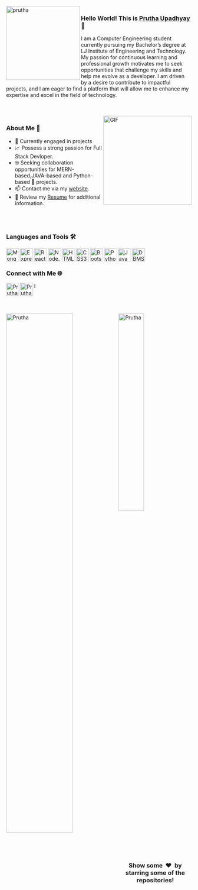 <img align="left" width="200" height="200" alt="prutha" src="https://github.com/user-attachments/assets/f3f17a86-3ed0-44ea-84b4-6851f6e2ff20"/>

### Hello World! This is [Prutha Upadhyay](https://Prutha-Upadhyay.github.io/) 👋

I am a Computer Engineering student currently pursuing my Bachelor’s degree at LJ Institute of Engineering and Technology. My passion for continuous learning and professional growth motivates me to seek opportunities that challenge my skills and help me evolve as a developer. I am driven by a desire to contribute to impactful projects, and I am eager to find a platform that will allow me to enhance my expertise and excel in the field of technology.


<br>
<br>


<img align="right" height="240px" alt="GIF" src="https://i.pinimg.com/originals/e4/26/70/e426702edf874b181aced1e2fa5c6cde.gif" />

### About Me 🚀

- 🔭 Currently engaged in projects
- 📈 Possess a strong passion for Full Stack Devloper.
- 🤓 Seeking collaboration opportunities for MERN-based,JAVA-based and Python-based 🐍 projects.
- 📫 Contact me via my [website](https://dhhruv.github.io).
- 📝 Review my [Resume]((https://dhhruv.github.io/assets/Dhruv's%20Resume.pdf)) for additional information.

<br>

<br>

### Languages and Tools 🛠️
[<img align="left" alt="MongoDB" width="35px" src="https://cdn.jsdelivr.net/npm/simple-icons@v3/icons/mongodb.svg" />](https://www.mongodb.com/)
[<img align="left" alt="Express.js" width="35px" src="https://cdn.jsdelivr.net/npm/simple-icons@v3/icons/express.svg" />](https://expressjs.com/)
[<img align="left" alt="React.js" width="35px" src="https://cdn.jsdelivr.net/npm/simple-icons@v3/icons/react.svg" />](https://reactjs.org/)
[<img align="left" alt="Node.js" width="35px" src="https://cdn.jsdelivr.net/npm/simple-icons@v3/icons/nodejs.svg" />](https://nodejs.org/)
[<img align="left" alt="HTML5" width="35px" src="https://cdn.jsdelivr.net/npm/simple-icons@v3/icons/html5.svg" />](https://developer.mozilla.org/en-US/docs/Web/HTML)
[<img align="left" alt="CSS3" width="35px" src="https://cdn.jsdelivr.net/npm/simple-icons@v3/icons/css3.svg" />](https://developer.mozilla.org/en-US/docs/Web/CSS)
[<img align="left" alt="Bootstrap" width="35px" src="https://cdn.jsdelivr.net/npm/simple-icons@v3/icons/bootstrap.svg" />](https://getbootstrap.com/)
[<img align="left" alt="Python" width="35px" src="https://cdn.jsdelivr.net/npm/simple-icons@v3/icons/python.svg" />](https://www.python.org/)
[<img align="left" alt="Java" width="35px" src="https://cdn.jsdelivr.net/npm/simple-icons@v3/icons/java.svg" />](https://www.java.com/)
[<img align="left" alt="DBMS" width="35px" src="https://cdn.jsdelivr.net/npm/simple-icons@v3/icons/database.svg" />](https://en.wikipedia.org/wiki/Database_management_system)
<br>
<br>

### Connect with Me 🌐

[<img align="left" alt="Prutha Upadhyay | LinkedIn" width="35px" src="https://cdn.jsdelivr.net/npm/simple-icons@v3/icons/linkedin.svg" />](www.linkedin.com/in/prutha-upadhyay/)
[<img align="left" alt="Prutha Upadhyay | Gmail" width="35px" src="https://cdn.jsdelivr.net/npm/simple-icons@v3/icons/gmail.svg" />](mailto:pruthu.ad@gmail.com)
l
<br clear="left" />

<br>
<br>

<img align="left" src="https://github-readme-stats.vercel.app/api?username=Prutha-Upadhyay&theme=dark&cache_seconds=1800&show_icons=true&count_private=true" alt="Prutha" width="60%" />
<img src="https://github-readme-stats.vercel.app/api/top-langs/?username=Prutha-Upadhyay&langs_count=7&show_icons=true&count_private=true&cache_seconds=1800&layout=compact&hide_border=true&theme=dark" alt="Prutha" width="37%" />

<br>
<br>
<h3 align="center">Show some &nbsp;❤️&nbsp; by starring some of the repositories!</h3>
